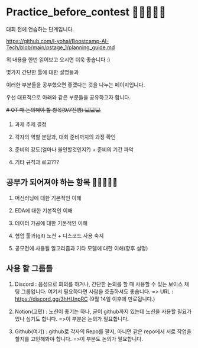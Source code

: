# Practice_before_contest 👏👏👏👏👏

대회 전에 연습하는 단계입니다.

https://github.com/l-yohai/Boostcamp-AI-Tech/blob/main/pstage_1/planning_guide.md 

위 내용을 한번 읽어보고 오시면 더욱 좋습니다 :)

몇가지 간단한 툴에 대한 설명들과

이러한 부분들을 공부했으면 좋겠다는 것을 나누는 페이지입니다.

우선 대표적으로 아래와 같은 부분들을 공유하고자 합니다.

<del># OT 때 논의해야 할 항목(9/7진행)<del> 💻💻💻

1. 과제 주제 결정

2. 각자의 역할 분담과, 대회 준비까지의 과정 확인

3. 준비의 강도(얼마나 올인할것인지?) + 준비의 기간 파악

4. 기타 규칙과 로고???



## 공부가 되어져야 하는 항목 💪💪💪💪💪


1. 머신러닝에 대한 기본적인 이해

2. EDA에 대한 기본적인 이해

3. 데이터 가공에 대한 기본적인 이해

4. 협업 툴과(git) 노션 + 디스코드 사용 숙지

5. 공모전에 사용될 알고리즘과 기타 모델에 대한 이해(향후 설명)

## 사용 할 그룹들

1. Discord : 음성으로 회의를 하거나, 간단한 논의를 할 때 사용할 수 있는 보이스 채팅 그룹입니다. 여기서 필요하다면 사람을 호출하셔도 좋습니다.
=> URL : https://discord.gg/3hHUnpRC (9월 14일 이후에 만료됩니다.)

2. Notion(고민) : 노션이 좋기는 하나, 굳이 github까지 있는데 노션을 사용할 필요가 있나 싶기도 합니다.
=>이 부분은 논의가 필요합니다.

3. Github(여기) : github로 각자의 Repo를 팔지, 아니면 같은 repo에서 서로 작업을 할지를 고민해봐야 합니다.
=>이 부분도 논의가 필요합니다.
